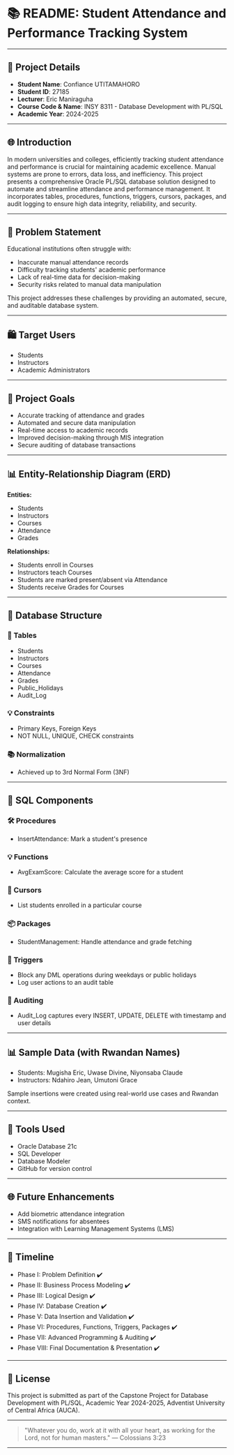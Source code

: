 # 📚 README: Student Attendance and Performance Tracking System

---

## 📅 Project Details

- **Student Name**: Confiance UTITAMAHORO
- **Student ID**: 27185
- **Lecturer**: Eric Maniraguha
- **Course Code & Name**: INSY 8311 - Database Development with PL/SQL
- **Academic Year**: 2024-2025

---

## 🌐 Introduction

In modern universities and colleges, efficiently tracking student attendance and performance is crucial for maintaining academic excellence. Manual systems are prone to errors, data loss, and inefficiency. This project presents a comprehensive Oracle PL/SQL database solution designed to automate and streamline attendance and performance management. It incorporates tables, procedures, functions, triggers, cursors, packages, and audit logging to ensure high data integrity, reliability, and security.

---

## 💪 Problem Statement

Educational institutions often struggle with:
- Inaccurate manual attendance records
- Difficulty tracking students' academic performance
- Lack of real-time data for decision-making
- Security risks related to manual data manipulation

This project addresses these challenges by providing an automated, secure, and auditable database system.

---

## 🛍️ Target Users

- Students
- Instructors
- Academic Administrators

---

## 🚀 Project Goals

- Accurate tracking of attendance and grades
- Automated and secure data manipulation
- Real-time access to academic records
- Improved decision-making through MIS integration
- Secure auditing of database transactions

---

## 📊 Entity-Relationship Diagram (ERD)

**Entities:**
- Students
- Instructors
- Courses
- Attendance
- Grades

**Relationships:**
- Students enroll in Courses
- Instructors teach Courses
- Students are marked present/absent via Attendance
- Students receive Grades for Courses

---

## 🔧 Database Structure

### 🔢 Tables
- Students
- Instructors
- Courses
- Attendance
- Grades
- Public_Holidays
- Audit_Log

### 💡 Constraints
- Primary Keys, Foreign Keys
- NOT NULL, UNIQUE, CHECK constraints

### 📚 Normalization
- Achieved up to 3rd Normal Form (3NF)

---

## 🔢 SQL Components

### 🛠️ Procedures
- InsertAttendance: Mark a student's presence

### 💡 Functions
- AvgExamScore: Calculate the average score for a student

### 👀 Cursors
- List students enrolled in a particular course

### 📦 Packages
- StudentManagement: Handle attendance and grade fetching

### 🚧 Triggers
- Block any DML operations during weekdays or public holidays
- Log user actions to an audit table

### 🔔 Auditing
- Audit_Log captures every INSERT, UPDATE, DELETE with timestamp and user details

---

## 📊 Sample Data (with Rwandan Names)

- Students: Mugisha Eric, Uwase Divine, Niyonsaba Claude
- Instructors: Ndahiro Jean, Umutoni Grace

Sample insertions were created using real-world use cases and Rwandan context.

---

## 💼 Tools Used

- Oracle Database 21c
- SQL Developer
- Database Modeler
- GitHub for version control

---

## 🌐 Future Enhancements

- Add biometric attendance integration
- SMS notifications for absentees
- Integration with Learning Management Systems (LMS)

---

## 📅 Timeline

- Phase I: Problem Definition ✔️
- Phase II: Business Process Modeling ✔️
- Phase III: Logical Design ✔️
- Phase IV: Database Creation ✔️
- Phase V: Data Insertion and Validation ✔️
- Phase VI: Procedures, Functions, Triggers, Packages ✔️
- Phase VII: Advanced Programming & Auditing ✔️
- Phase VIII: Final Documentation & Presentation ✔️

---

## 📄 License

This project is submitted as part of the Capstone Project for Database Development with PL/SQL, Academic Year 2024-2025, Adventist University of Central Africa (AUCA).

---

> "Whatever you do, work at it with all your heart, as working for the Lord, not for human masters." — Colossians 3:23

---

